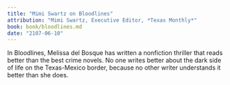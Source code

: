 ```yaml
---
title: "Mimi Swartz on Bloodlines"
attribution: "Mimi Swartz, Executive Editor, *Texas Monthly*"
book: book/bloodlines.md
date: "2107-06-10"
---
```


In Bloodlines, Melissa del Bosque has written a nonfiction thriller that reads better than the best crime novels. No one writes better about the dark side of life on the Texas-Mexico border, because no other writer understands it better than she does.
